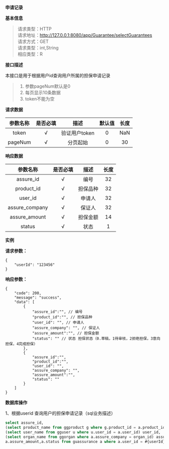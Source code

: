 **申请记录**


**基本信息**

>请求类型：HTTP</br>
>请求地址：http://127.0.0.1:8080/app/Guarantee/selectGuarantees</br>
>请求方式：GET</br>
>请求类型：int,String</br>
>相应类型：R</br>

**接口描述**

本接口是用于根据用户id查询用户所属的担保申请记录
>1. 参数pageNum默认是0
>2. 每页显示10条数据
>3. token不能为空

**请求数据**

参数名称|是否必填|描述|默认值|长度
:-:|:-:|:-:|:-:|:-:
token|√|验证用户token|0|NaN|
pageNum|√|分页起始|0|30|

**响应数据**

参数名称|是否必填|描述|长度
:-:|:-:|:-:|:-:
assure_id|√|编号|32|
product_id|√|担保品种|32|
user_id |√|申请人|32|
assure_company|√|保证人|32|
assure_amount|√|担保金额|14|
status|√|状态|1|

**实例**

**请求参数：**

```
{
	"userId": "123456"
}
```

**响应参数：**

```
{
	"code": 200,
	"message": "success",
	"data": [
		{
			"assure_id":"", // 编号
			"product_id":"", // 担保品种
			"user_id": "", // 申请人
			"assure_company": "", // 保证人
			"assure_amount":"", // 担保金额
			"status": "" // 状态 担保状态（0.草稿，1待审核，2拒绝担保，3意向担保，4完成担保）
		},
		{
			"assure_id":"",
			"product_id":"",
			"user_id": "",
			"assure_company": "",
			"assure_amount":"",
			"status": ""
		}
	]
}
```
**数据库操作**

1、根据userid 查询用户的担保申请记录（sql业务描述）
```sql
select assure_id,
(select product_name from ggproduct g where g.product_id = a.product_id)  product_id,
(select user_name from gguser u where u.user_id = a.user_id) user_id,
(select organ_name from ggorgan where a.assure_company = organ_id) assure_company,
a.assure_amount,a.status from guassurance a where a.user_id = #{userId} AND a.status != '4'
```